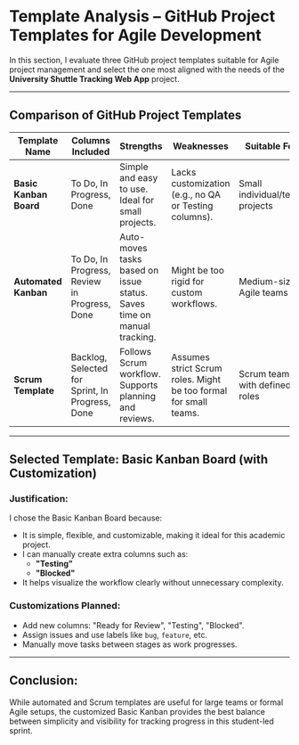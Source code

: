 # Template Analysis – GitHub Project Templates for Agile Development

In this section, I evaluate three GitHub project templates suitable for Agile project management and select the one most aligned with the needs of the **University Shuttle Tracking Web App** project.

---

## Comparison of GitHub Project Templates

| Template Name          | Columns Included                        | Strengths                                                                 | Weaknesses                                                              | Suitable For                    |
|------------------------|-----------------------------------------|--------------------------------------------------------------------------|-------------------------------------------------------------------------|---------------------------------|
| **Basic Kanban Board** | To Do, In Progress, Done                | Simple and easy to use. Ideal for small projects.                        | Lacks customization (e.g., no QA or Testing columns).                   | Small individual/team projects  |
| **Automated Kanban**   | To Do, In Progress, Review in Progress, Done | Auto-moves tasks based on issue status. Saves time on manual tracking.  | Might be too rigid for custom workflows.                                | Medium-sized Agile teams        |
| **Scrum Template**     | Backlog, Selected for Sprint, In Progress, Done | Follows Scrum workflow. Supports planning and reviews.                  | Assumes strict Scrum roles. Might be too formal for small teams.        | Scrum teams with defined roles  |

---

## Selected Template: **Basic Kanban Board (with Customization)**

### **Justification:**
I chose the Basic Kanban Board because:
- It is simple, flexible, and customizable, making it ideal for this academic project.
- I can manually create extra columns such as:
  - **"Testing"**
  - **"Blocked"**
- It helps visualize the workflow clearly without unnecessary complexity.

### Customizations Planned:
- Add new columns: "Ready for Review", "Testing", "Blocked".
- Assign issues and use labels like `bug`, `feature`, etc.
- Manually move tasks between stages as work progresses.

---

## Conclusion:
While automated and Scrum templates are useful for large teams or formal Agile setups, the customized Basic Kanban provides the best balance between simplicity and visibility for tracking progress in this student-led sprint.

